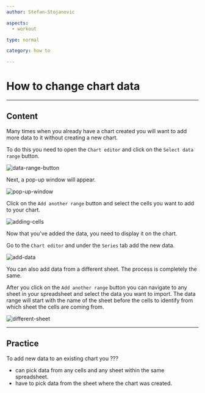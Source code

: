 ```yaml
---
author: Stefan-Stojanovic

aspects:
  - workout

type: normal

category: how to

---
```


# How to change chart data

---
## Content

Many times when you already have a chart created you will want to add more data to it without creating a new chart.

To do this you need to open the `Chart editor` and click on the `Select data range` button.

![data-range-button](https://img.enkipro.com/afd5b73d0f78ecf13b1398271120b703.png)

Next, a pop-up window will appear.

![pop-up-window](https://img.enkipro.com/0f479f78ca3db3a4ef3ac5f41116b802.png)

Click on the `Add another range` button and select the cells you want to add to your chart.

![adding-cells](https://img.enkipro.com/fb5f7fa2d26eec8678c1ccd00ff1c1e2.gif)

Now that you've added the data, you need to display it on the chart.

Go to the `Chart editor` and under the `Series` tab add the new data.

![add-data](https://img.enkipro.com/4eead76d50845348387de7a0539efcb5.gif)

You can also add data from a different sheet. The process is completely the same. 

After you click on the `Add another range` button you can navigate to any sheet in your spreadsheet and select the data you want to import. The data range will start with the name of the sheet before the cells to identify from which sheet the cells are coming from.

![different-sheet](https://img.enkipro.com/ec415503b47e9a32facc1c16d25f981f.gif)

---
## Practice

To add new data to an existing chart you ???

* can pick data from any cells and any sheet within the same spreadsheet.
* have to pick data from the sheet where the chart was created.
